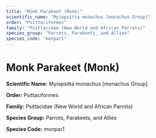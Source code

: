 ```yaml
---
title: "Monk Parakeet (Monk)"
scientific_name: "Myiopsitta monachus [monachus Group]"
order: "Psittaciformes"
family: "Psittacidae (New World and African Parrots)"
species_group: "Parrots, Parakeets, and Allies"
species_code: "monpar1"
---
```


# Monk Parakeet (Monk)

**Scientific Name:** Myiopsitta monachus [monachus Group]

**Order:** Psittaciformes

**Family:** Psittacidae (New World and African Parrots)

**Species Group:** Parrots, Parakeets, and Allies

**Species Code:** monpar1
